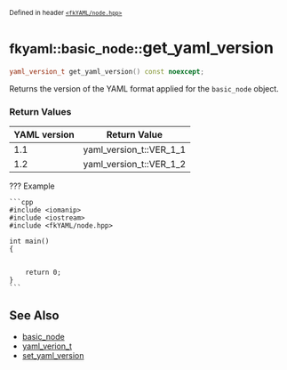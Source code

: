 <small>Defined in header [`<fkYAML/node.hpp>`](https://github.com/fktn-k/fkYAML/blob/develop/include/fkYAML/node.hpp)</small>

# <small>fkyaml::basic_node::</small>get_yaml_version

```cpp
yaml_version_t get_yaml_version() const noexcept;
```

Returns the version of the YAML format applied for the `basic_node` object.  

### **Return Values**

| YAML version | Return Value            |
| ------------ | ----------------------- |
| 1.1          | yaml_version_t::VER_1_1 |
| 1.2          | yaml_version_t::VER_1_2 |

??? Example

    ```cpp
    #include <iomanip>
    #include <iostream>
    #include <fkYAML/node.hpp>

    int main()
    {


        return 0;
    }
    ```

## **See Also**

* [basic_node](index.md)
* [yaml_verion_t](yaml_version_t.md)
* [set_yaml_version](set_yaml_version.md)
